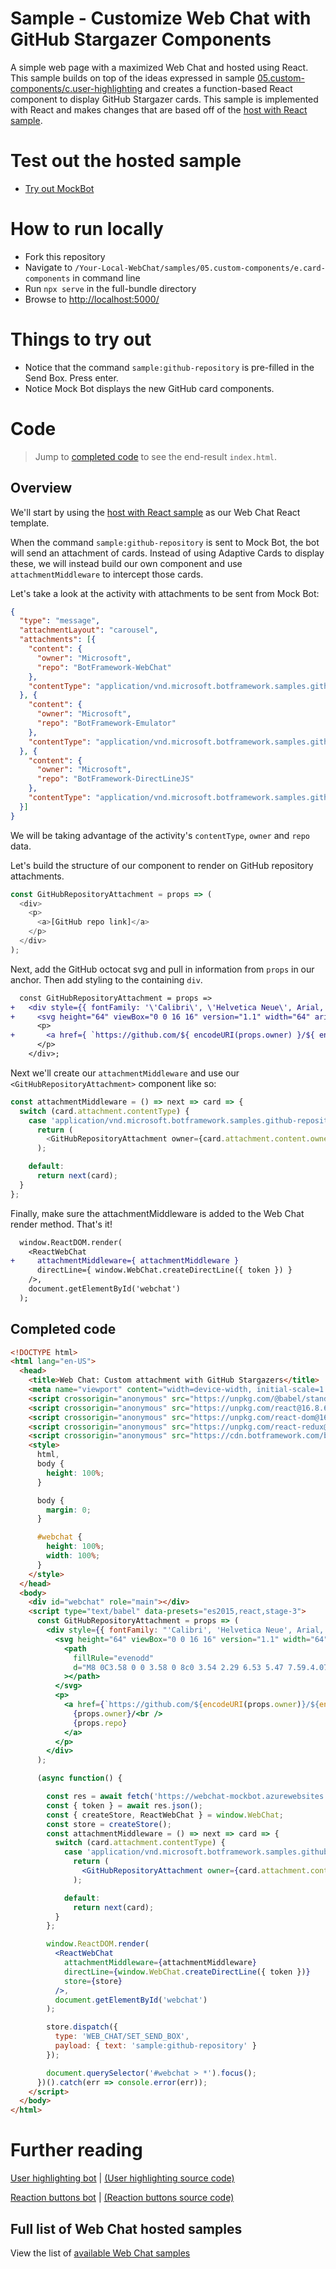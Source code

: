 # Sample - Customize Web Chat with GitHub Stargazer Components

A simple web page with a maximized Web Chat and hosted using React. This sample builds on top of the ideas expressed in sample [05.custom-components/c.user-highlighting](../c.user-highlighting/README.md) and creates a function-based React component to display GitHub Stargazer cards. This sample is implemented with React and makes changes that are based off of the [host with React sample][1].

# Test out the hosted sample

-  [Try out MockBot](https://microsoft.github.io/BotFramework-WebChat/05.custom-components/e.card-components)

# How to run locally

-  Fork this repository
-  Navigate to `/Your-Local-WebChat/samples/05.custom-components/e.card-components` in command line
-  Run `npx serve` in the full-bundle directory
-  Browse to [http://localhost:5000/](http://localhost:5000/)

# Things to try out

-  Notice that the command `sample:github-repository` is pre-filled in the Send Box. Press enter.
-  Notice Mock Bot displays the new GitHub card components.

# Code

> Jump to [completed code](#completed-code) to see the end-result `index.html`.

## Overview

We'll start by using the [host with React sample][1] as our Web Chat React template.

When the command `sample:github-repository` is sent to Mock Bot, the bot will send an attachment of cards. Instead of using Adaptive Cards to display these, we will instead build our own component and use `attachmentMiddleware` to intercept those cards.

Let's take a look at the activity with attachments to be sent from Mock Bot:

<!-- prettier-ignore-start -->
```json
{
  "type": "message",
  "attachmentLayout": "carousel",
  "attachments": [{
    "content": {
      "owner": "Microsoft",
      "repo": "BotFramework-WebChat"
    },
    "contentType": "application/vnd.microsoft.botframework.samples.github-repository"
  }, {
    "content": {
      "owner": "Microsoft",
      "repo": "BotFramework-Emulator"
    },
    "contentType": "application/vnd.microsoft.botframework.samples.github-repository"
  }, {
    "content": {
      "owner": "Microsoft",
      "repo": "BotFramework-DirectLineJS"
    },
    "contentType": "application/vnd.microsoft.botframework.samples.github-repository"
  }]
}
```
<!-- prettier-ignore-end -->

We will be taking advantage of the activity's `contentType`, `owner` and `repo` data.

Let's build the structure of our component to render on GitHub repository attachments.

<!-- prettier-ignore-start -->
```js
const GitHubRepositoryAttachment = props => (
  <div>
    <p>
      <a>[GitHub repo link]</a>
    </p>
  </div>
);
```
<!-- prettier-ignore-end -->

Next, add the GitHub octocat svg and pull in information from `props` in our anchor. Then add styling to the containing `div`.

```diff
  const GitHubRepositoryAttachment = props =>
+   <div style={{ fontFamily: '\'Calibri\', \'Helvetica Neue\', Arial, sans-serif', margin: 20, textAlign: 'center' }}>
+     <svg height="64" viewBox="0 0 16 16" version="1.1" width="64" aria-hidden="true"><path fillRule="evenodd" d="M8 0C3.58 0 0 3.58 0 8c0 3.54 2.29 6.53 5.47 7.59.4.07.55-.17.55-.38 0-.19-.01-.82-.01-1.49-2.01.37-2.53-.49-2.69-.94-.09-.23-.48-.94-.82-1.13-.28-.15-.68-.52-.01-.53.63-.01 1.08.58 1.23.82.72 1.21 1.87.87 2.33.66.07-.52.28-.87.51-1.07-1.78-.2-3.64-.89-3.64-3.95 0-.87.31-1.59.82-2.15-.08-.2-.36-1.02.08-2.12 0 0 .67-.21 2.2.82.64-.18 1.32-.27 2-.27.68 0 1.36.09 2 .27 1.53-1.04 2.2-.82 2.2-.82.44 1.1.16 1.92.08 2.12.51.56.82 1.27.82 2.15 0 3.07-1.87 3.75-3.65 3.95.29.25.54.73.54 1.48 0 1.07-.01 1.93-.01 2.2 0 .21.15.46.55.38A8.013 8.013 0 0 0 16 8c0-4.42-3.58-8-8-8z"></path></svg>
      <p>
+       <a href={ `https://github.com/${ encodeURI(props.owner) }/${ encodeURI(props.repo) }` } target="_blank">{ props.owner }/<br />{ props.repo }</a>
      </p>
    </div>;
```

Next we'll create our `attachmentMiddleware` and use our `<GitHubRepositoryAttachment>` component like so:

<!-- prettier-ignore-start -->
```js
const attachmentMiddleware = () => next => card => {
  switch (card.attachment.contentType) {
    case 'application/vnd.microsoft.botframework.samples.github-repository':
      return (
        <GitHubRepositoryAttachment owner={card.attachment.content.owner} repo={card.attachment.content.repo} />
      );

    default:
      return next(card);
  }
};
```
<!-- prettier-ignore-end -->

Finally, make sure the attachmentMiddleware is added to the Web Chat render method. That's it!

```diff
  window.ReactDOM.render(
    <ReactWebChat
+     attachmentMiddleware={ attachmentMiddleware }
      directLine={ window.WebChat.createDirectLine({ token }) }
    />,
    document.getElementById('webchat')
  );
```

## Completed code

<!-- prettier-ignore-start -->
```html
<!DOCTYPE html>
<html lang="en-US">
  <head>
    <title>Web Chat: Custom attachment with GitHub Stargazers</title>
    <meta name="viewport" content="width=device-width, initial-scale=1.0" />
    <script crossorigin="anonymous" src="https://unpkg.com/@babel/standalone@7.8.7/babel.min.js"></script>
    <script crossorigin="anonymous" src="https://unpkg.com/react@16.8.6/umd/react.development.js"></script>
    <script crossorigin="anonymous" src="https://unpkg.com/react-dom@16.8.6/umd/react-dom.development.js"></script>
    <script crossorigin="anonymous" src="https://unpkg.com/react-redux@7.1.0/dist/react-redux.min.js"></script>
    <script crossorigin="anonymous" src="https://cdn.botframework.com/botframework-webchat/latest/webchat.js"></script>
    <style>
      html,
      body {
        height: 100%;
      }

      body {
        margin: 0;
      }

      #webchat {
        height: 100%;
        width: 100%;
      }
    </style>
  </head>
  <body>
    <div id="webchat" role="main"></div>
    <script type="text/babel" data-presets="es2015,react,stage-3">
      const GitHubRepositoryAttachment = props => (
        <div style={{ fontFamily: "'Calibri', 'Helvetica Neue', Arial, sans-serif", margin: 20, textAlign: 'center' }}>
          <svg height="64" viewBox="0 0 16 16" version="1.1" width="64" aria-hidden="true">
            <path
              fillRule="evenodd"
              d="M8 0C3.58 0 0 3.58 0 8c0 3.54 2.29 6.53 5.47 7.59.4.07.55-.17.55-.38 0-.19-.01-.82-.01-1.49-2.01.37-2.53-.49-2.69-.94-.09-.23-.48-.94-.82-1.13-.28-.15-.68-.52-.01-.53.63-.01 1.08.58 1.23.82.72 1.21 1.87.87 2.33.66.07-.52.28-.87.51-1.07-1.78-.2-3.64-.89-3.64-3.95 0-.87.31-1.59.82-2.15-.08-.2-.36-1.02.08-2.12 0 0 .67-.21 2.2.82.64-.18 1.32-.27 2-.27.68 0 1.36.09 2 .27 1.53-1.04 2.2-.82 2.2-.82.44 1.1.16 1.92.08 2.12.51.56.82 1.27.82 2.15 0 3.07-1.87 3.75-3.65 3.95.29.25.54.73.54 1.48 0 1.07-.01 1.93-.01 2.2 0 .21.15.46.55.38A8.013 8.013 0 0 0 16 8c0-4.42-3.58-8-8-8z"
            ></path>
          </svg>
          <p>
            <a href={`https://github.com/${encodeURI(props.owner)}/${encodeURI(props.repo)}`} target="_blank">
              {props.owner}/<br />
              {props.repo}
            </a>
          </p>
        </div>
      );

      (async function() {

        const res = await fetch('https://webchat-mockbot.azurewebsites.net/directline/token', { method: 'POST' });
        const { token } = await res.json();
        const { createStore, ReactWebChat } = window.WebChat;
        const store = createStore();
        const attachmentMiddleware = () => next => card => {
          switch (card.attachment.contentType) {
            case 'application/vnd.microsoft.botframework.samples.github-repository':
              return (
                <GitHubRepositoryAttachment owner={card.attachment.content.owner} repo={card.attachment.content.repo} />
              );

            default:
              return next(card);
          }
        };

        window.ReactDOM.render(
          <ReactWebChat
            attachmentMiddleware={attachmentMiddleware}
            directLine={window.WebChat.createDirectLine({ token })}
            store={store}
          />,
          document.getElementById('webchat')
        );

        store.dispatch({
          type: 'WEB_CHAT/SET_SEND_BOX',
          payload: { text: 'sample:github-repository' }
        });

        document.querySelector('#webchat > *').focus();
      })().catch(err => console.error(err));
    </script>
  </body>
</html>
```
<!-- prettier-ignore-end -->

# Further reading

[User highlighting bot](https://microsoft.github.io/BotFramework-WebChat/05.custom-components/c.user-highlighting) | [(User highlighting source code)](https://github.com/microsoft/BotFramework-WebChat/tree/master/samples/05.custom-components/c.user-highlighting)

[Reaction buttons bot](https://microsoft.github.io/BotFramework-WebChat/05.custom-components/d.reaction-buttons) | [(Reaction buttons source code)](https://github.com/microsoft/BotFramework-WebChat/tree/master/samples/05.custom-components/d.reaction-buttons)

## Full list of Web Chat hosted samples

View the list of [available Web Chat samples](https://github.com/microsoft/BotFramework-WebChat/tree/master/samples)

[1]: ../../01.getting-started/e.host-with-react/README.md
